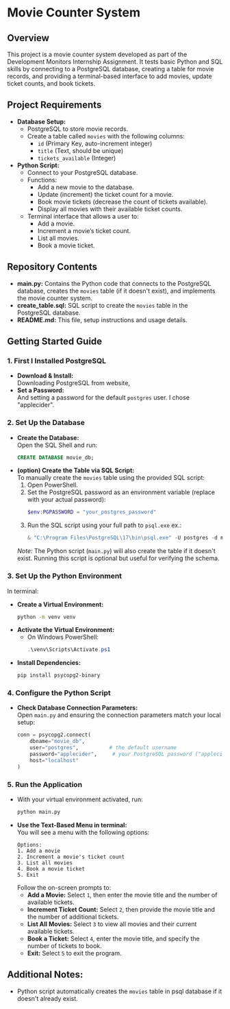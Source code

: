 # Movie Counter System

## Overview
This project is a movie counter system developed as part of the Development Monitors Internship Assignment. It tests basic Python and SQL skills by connecting to a PostgreSQL database, creating a table for movie records, and providing a terminal-based interface to add movies, update ticket counts, and book tickets.

## Project Requirements
- **Database Setup:**  
  - PostgreSQL to store movie records.
  - Create a table called `movies` with the following columns:
    - `id` (Primary Key, auto-increment integer)
    - `title` (Text, should be unique)
    - `tickets_available` (Integer)
- **Python Script:**  
  - Connect to your PostgreSQL database.
  - Functions:
    - Add a new movie to the database.
    - Update (increment) the ticket count for a movie.
    - Book movie tickets (decrease the count of tickets available).
    - Display all movies with their available ticket counts.
  - Terminal interface that allows a user to:
    - Add a movie.
    - Increment a movie’s ticket count.
    - List all movies.
    - Book a movie ticket.

## Repository Contents
- **main.py:** Contains the Python code that connects to the PostgreSQL database, creates the `movies` table (if it doesn't exist), and implements the movie counter system.
- **create_table.sql:** SQL script to create the `movies` table in the PostgreSQL database.
- **README.md:** This file, setup instructions and usage details.

## Getting Started Guide

### 1. First I Installed PostgreSQL
- **Download & Install:**  
  Downloading PostgreSQL from website,
- **Set a Password:**  
  And setting a password for the default `postgres` user. I chose "applecider".

### 2. Set Up the Database
- **Create the Database:**  
  Open the SQL Shell and run:
  ```sql
  CREATE DATABASE movie_db;
  ```
- **(option) Create the Table via SQL Script:**  
  To manually create the `movies` table using the provided SQL script:
  1. Open PowerShell.
  2. Set the PostgreSQL password as an environment variable (replace with your actual password):
     ```powershell
     $env:PGPASSWORD = "your_postgres_password"
     ```
  3. Run the SQL script using your full path to `psql.exe` ex.:
     ```powershell
     & "C:\Program Files\PostgreSQL\17\bin\psql.exe" -U postgres -d movie_db -f create_table.sql
     ```
  *Note:* The Python script (`main.py`) will also create the table if it doesn't exist. Running this script is optional but useful for verifying the schema.

### 3. Set Up the Python Environment
  In terminal:
- **Create a Virtual Environment:**
  ```bash
  python -m venv venv
  ```
- **Activate the Virtual Environment:**
  - On Windows PowerShell:
    ```powershell
    .\venv\Scripts\Activate.ps1
    ```
- **Install Dependencies:**
  ```bash
  pip install psycopg2-binary
  ```

### 4. Configure the Python Script
- **Check Database Connection Parameters:**  
  Open `main.py` and ensuring the connection parameters match your local setup:
  ```python
  conn = psycopg2.connect(
      dbname="movie_db",
      user="postgres",          # the default username
      password="applecider",     # your PostgreSQL password ("applecider" is my example)
      host="localhost"
  )
  ```

### 5. Run the Application
- With your virtual environment activated, run:
  ```bash
  python main.py
  ```
- **Use the Text-Based Menu in terminal:**  
  You will see a menu with the following options:
  ```
  Options:
  1. Add a movie
  2. Increment a movie's ticket count
  3. List all movies
  4. Book a movie ticket
  5. Exit
  ```
  Follow the on-screen prompts to:
  - **Add a Movie:** Select `1`, then enter the movie title and the number of available tickets.
  - **Increment Ticket Count:** Select `2`, then provide the movie title and the number of additional tickets.
  - **List All Movies:** Select `3` to view all movies and their current available tickets.
  - **Book a Ticket:** Select `4`, enter the movie title, and specify the number of tickets to book.
  - **Exit:** Select `5` to exit the program.

## Additional Notes:
- Python script automatically creates the `movies` table in psql database if it doesn't already exist.